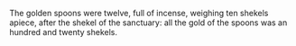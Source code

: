 The golden spoons were twelve, full of incense, weighing ten shekels apiece, after the shekel of the sanctuary: all the gold of the spoons was an hundred and twenty shekels.
